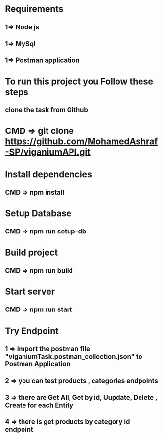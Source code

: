 
# Requirements  
## 1=> Node js
## 1=> MySql
## 1=> Postman application


# To run this project you Follow these steps 

## clone the task from Github 
# CMD =>  git clone  https://github.com/MohamedAshraf-SP/viganiumAPI.git


# Install dependencies
## CMD =>  npm install

# Setup Database
## CMD =>  npm run setup-db

# Build project
## CMD =>  npm run build

# Start server
## CMD =>  npm run start

# Try Endpoint 
## 1 =>  import the postman file "viganiumTask.postman_collection.json" to Postman Application
## 2 =>  you can test products , categories endpoints 
## 3 =>  there are Get All, Get by id, Uupdate, Delete , Create for each Entity
## 4 =>  there is get products by category id endpoint



